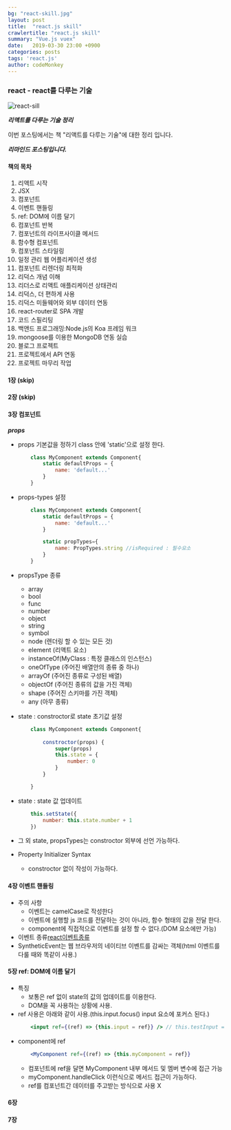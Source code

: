 ```yaml
---
bg: "react-skill.jpg"
layout: post
title:  "react.js skill"
crawlertitle: "react.js skill"
summary: "Vue.js vuex"
date:   2019-03-30 23:00 +0900
categories: posts
tags: 'react.js'
author: codeMonkey
---
```


### react - react를 다루는 기술 ###

![react-sill](/jsStudyBlog/assets/images/post/react-skill.png)

***리액트를 다루는 기술 정리***

이번 포스팅에서는 책 "리액트를 다루는 기술"에 대한 정리 입니다.

***리마인드 포스팅입니다.***

#### 책의 목차

1. 리액트 시작
2. JSX
3. 컴포넌트
4. 이벤트 핸들링
5. ref: DOM에 이름 달기
6. 컴포넌트 반복
7. 컴포넌트의 라이프사이클 메서드
8. 함수형 컴포넌트
9. 컴포넌트 스타일링
10. 일정 관리 웹 어플리케이션 생성
11. 컴포넌트 리렌더링 최적화
12. 리덕스 개념 이해
13. 리더스로 리액트 애플리케이션 상태관리
14. 리덕스, 더 편하게 사용
15. 리덕스 미들웨어와 외부 데이터 연동
16. react-router로 SPA 개발
17. 코드 스필리팅 
18. 백앤드 프로그래밍:Node.js의 Koa 프레임 워크
19. mongoose를 이용한 MongoDB 연동 실습
20. 블로그 프로젝트
21. 프로젝트에서 API 연동
22. 프로젝트 마무리 작업

#### 1장 (skip)
#### 2장 (skip)
#### 3장 컴포넌트
***props***
- props 기본값을 정하기 
    class 안에 'static'으로 설정 한다.
    ```jsx
        class MyComponent extends Component{
            static defaultProps = {
                name: 'default...'
            }
        }
    ```
- props-types 설정
    ```jsx
        class MyComponent extends Component{
            static defaultProps = {
                name: 'default...'
            }

            static propTypes={
                name: PropTypes.string //isRequired : 필수요소
            }
        }
    ```
- propsType 종류
    - array
    - bool
    - func
    - number
    - object
    - string
    - symbol
    - node (렌더링 할 수 있는 모든 것)
    - element (리액트 요소)
    - instanceOf(MyClass : 특정 클래스의 인스턴스)
    - oneOfType (주어진 배열안의 종류 중 하나)
    - arrayOf (주어진 종류로 구성된 배열)
    - objectOf (주어진 종류의 값을 가진 객체)
    - shape (주어진 스키마를 가진 객체)
    - any (아무 종류)

- state : constroctor로 state 초기값 설정
    ```jsx
        class MyComponent extends Component{
            
            constroctor(props) {
                super(props)
                this.state = {
                    number: 0
                }
            }

        }
    ```
- state : state 값 업데이트
    ```jsx
        this.setState({
            number: this.state.number + 1
        })
    ```
- 그 외 state, propsTypes는 constroctor 외부에 선언 가능하다.
- Property Initializer Syntax
    - constroctor 없이 작성이 가능하다.

#### 4장 이벤트 핸들링
- 주의 사항
    - 이벤트는 camelCase로 작성한다
    - 이벤트에 실행할 js 코드를 전달하는 것이 아니라, 함수 형태의 값을 전달 한다.
    - component에 직접적으로 이벤트를 설정 할 수 없다.(DOM 요소에만 가능)
- 이벤트 종류[react이벤트종류](http://facebook.github.io/react/docs/event.html) 
- SyntheticEvent는 웹 브라우저의 네이티브 이벤트를 감싸는 객체(html 이벤트를 다룰 때와 똑같이 사용.)
#### 5장 ref: DOM에 이름 달기
- 특징
    - 보통은 ref 없이 state의 값의 업데이트를 이용한다.
    - DOM을 꼭 사용하는 상황에 사용.
- ref 사용은 아래와 같이 사용.(this.input.focus() input 요소에 포커스 된다.)
    ```jsx
        <input ref={(ref) => {this.input = ref}} /> // this.testInput = ref 이렇게 이름 지어도 된다.
    ```
- component에 ref
    ```jsx
        <MyComponent ref={(ref) => {this.myComponent = ref}}
    ```
    - 컴포넌트에 ref을 달면 MyComponent 내부 메서드 및 멤버 변수에 접근 가능
    - myComponent.handleClick 이런식으로 메서드 접근이 가능하다.
    - ref를 컴포넌트간 데이터를 주고받는 방식으로 사용 X
#### 6장
#### 7장



